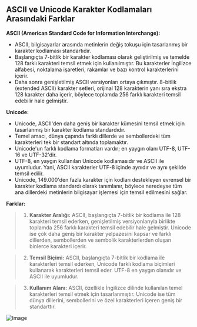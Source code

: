 ## ASCII ve Unicode Karakter Kodlamaları Arasındaki Farklar

**ASCII (American Standard Code for Information Interchange):**

- ASCII, bilgisayarlar arasında metinlerin değiş tokuşu için tasarlanmış bir karakter kodlaması standartıdır.
- Başlangıçta 7-bitlik bir karakter kodlaması olarak geliştirilmiş ve temelde 128 farklı karakteri temsil etmek için kullanılmıştır. Bu karakterler İngilizce alfabesi, noktalama işaretleri, rakamlar ve bazı kontrol karakterlerini içerir.
- Daha sonra genişletilmiş ASCII versiyonları ortaya çıkmıştır. 8-bitlik (extended ASCII) karakter setleri, orijinal 128 karakterin yanı sıra ekstra 128 karakter daha içerir, böylece toplamda 256 farklı karakteri temsil edebilir hale gelmiştir.

**Unicode:**

- Unicode, ASCII'den daha geniş bir karakter kümesini temsil etmek için tasarlanmış bir karakter kodlama standardıdır.
- Temel amacı, dünya çapında farklı dillerde ve sembollerdeki tüm karakterleri tek bir standart altında toplamaktır.
- Unicode'un farklı kodlama formatları vardır; en yaygın olanı UTF-8, UTF-16 ve UTF-32'dir.
- UTF-8, en yaygın kullanılan Unicode kodlamasıdır ve ASCII ile uyumludur. Yani, ASCII karakterler UTF-8 içinde aynıdır ve aynı şekilde temsil edilir.
- Unicode, 149.000'den fazla karakter için kodları destekleyen evrensel bir karakter kodlama standardı olarak tanımlanır, böylece neredeyse tüm ana dillerdeki metinlerin bilgisayar işlemesi için temsil edilmesini sağlar.

**Farklar:**

> 1. **Karakter Aralığı:** ASCII, başlangıçta 7-bitlik bir kodlama ile 128 karakteri temsil ederken, genişletilmiş versiyonlarıyla birlikte toplamda 256 farklı karakteri temsil edebilir hale gelmiştir. Unicode ise çok daha geniş bir karakter yelpazesini kapsar ve farklı dillerden, sembollerden ve sembolik karakterlerden oluşan binlerce karakteri içerir.

> 2. **Temsil Biçimi:** ASCII, başlangıçta 7-bitlik bir kodlama ile karakterleri temsil ederken, Unicode farklı kodlama biçimleri kullanarak karakterleri temsil eder. UTF-8 en yaygın olanıdır ve ASCII ile uyumludur.

> 3. **Kullanım Alanı:** ASCII, özellikle İngilizce dilinde kullanılan temel karakterleri temsil etmek için tasarlanmıştır. Unicode ise tüm dünya dillerini, sembollerini ve özel karakterleri içeren geniş bir standarttır.

![Image](https://miro.medium.com/v2/resize:fit:4800/format:webp/1*ku84oCF8pPTY1r5GzbZ_qw.png)
